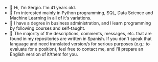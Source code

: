 - 👋 Hi, I’m Sergio. I'm 41 years old.
- 👀 I’m interested mainly in Python programming, SQL, Data Science and Machine Learning in all of it's variations.
- 🌱 I have a degree in business administration, and I learn programming by following courses and self-taught.
- 🧾 The majority of the descriptions, comments, messages, etc. that are found in my repositories are written in Spanish. If you don't speak that language and
     need translated version/s for serious purposes (e.g.: to evaluate for a position), feel free to contact me, and I'll prepare an English version of it/them for you.

